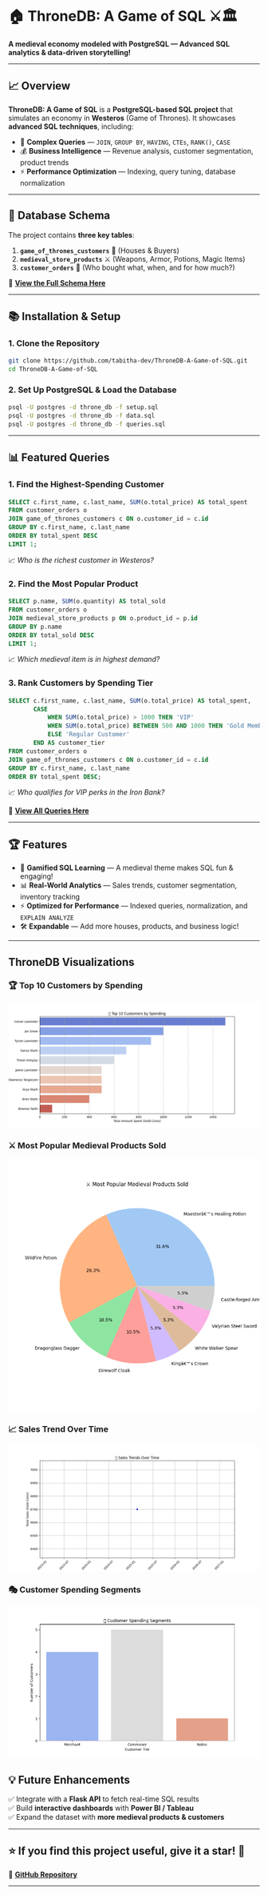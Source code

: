 # 🏠 ThroneDB: A Game of SQL ⚔️🏛️
**A medieval economy modeled with PostgreSQL — Advanced SQL analytics & data-driven storytelling!**

---

## 📈 Overview
**ThroneDB: A Game of SQL** is a **PostgreSQL-based SQL project** that simulates an economy in **Westeros** (Game of Thrones). It showcases **advanced SQL techniques**, including:

- 🔢 **Complex Queries** — `JOIN`, `GROUP BY`, `HAVING`, `CTEs`, `RANK()`, `CASE`
- 💰 **Business Intelligence** — Revenue analysis, customer segmentation, product trends
- ⚡ **Performance Optimization** — Indexing, query tuning, database normalization

---

## 🔧 Database Schema
The project contains **three key tables**:

1. **`game_of_thrones_customers`** 🏰 (Houses & Buyers)
2. **`medieval_store_products`** ⚔️ (Weapons, Armor, Potions, Magic Items)
3. **`customer_orders`** 📝 (Who bought what, when, and for how much?)

📂 **[View the Full Schema Here](setup.sql)**

---

## 📚 Installation & Setup
### 1. Clone the Repository
```sh
git clone https://github.com/tabitha-dev/ThroneDB-A-Game-of-SQL.git
cd ThroneDB-A-Game-of-SQL
```

### 2. Set Up PostgreSQL & Load the Database
```sh
psql -U postgres -d throne_db -f setup.sql
psql -U postgres -d throne_db -f data.sql
psql -U postgres -d throne_db -f queries.sql
```

---

## 📊 Featured Queries
### 1. Find the Highest-Spending Customer
```sql
SELECT c.first_name, c.last_name, SUM(o.total_price) AS total_spent
FROM customer_orders o
JOIN game_of_thrones_customers c ON o.customer_id = c.id
GROUP BY c.first_name, c.last_name
ORDER BY total_spent DESC
LIMIT 1;
```
📈 *Who is the richest customer in Westeros?*

### 2. Find the Most Popular Product
```sql
SELECT p.name, SUM(o.quantity) AS total_sold
FROM customer_orders o
JOIN medieval_store_products p ON o.product_id = p.id
GROUP BY p.name
ORDER BY total_sold DESC
LIMIT 1;
```
📈 *Which medieval item is in highest demand?*

### 3. Rank Customers by Spending Tier
```sql
SELECT c.first_name, c.last_name, SUM(o.total_price) AS total_spent,
       CASE
           WHEN SUM(o.total_price) > 1000 THEN 'VIP'
           WHEN SUM(o.total_price) BETWEEN 500 AND 1000 THEN 'Gold Member'
           ELSE 'Regular Customer'
       END AS customer_tier
FROM customer_orders o
JOIN game_of_thrones_customers c ON o.customer_id = c.id
GROUP BY c.first_name, c.last_name
ORDER BY total_spent DESC;
```
📈 *Who qualifies for VIP perks in the Iron Bank?*

📂 **[View All Queries Here](queries.sql)**

---

## 🏆 Features
- 💪 **Gamified SQL Learning** — A medieval theme makes SQL fun & engaging!
- 📊 **Real-World Analytics** — Sales trends, customer segmentation, inventory tracking
- ⚡ **Optimized for Performance** — Indexed queries, normalization, and `EXPLAIN ANALYZE`
- 🛠️ **Expandable** — Add more houses, products, and business logic!

---
## ThroneDB Visualizations

### 🏆 Top 10 Customers by Spending
![Top Customers](top_customers.png)

### ⚔️ Most Popular Medieval Products Sold
![Top Products](top_products.png)

### 📈 Sales Trend Over Time
![Sales Trend](sales_trend.png)

### 🎭 Customer Spending Segments
![Customer Segments](customer_segments.png)


## 💡 Future Enhancements
✅ Integrate with a **Flask API** to fetch real-time SQL results  
✅ Build **interactive dashboards** with **Power BI / Tableau**  
✅ Expand the dataset with **more medieval products & customers**  


---

## ⭐ **If you find this project useful, give it a star!** 🌟  

🔗 **[GitHub Repository](https://github.com/tabitha-dev/ThroneDB-A-Game-of-SQL)**  

---



